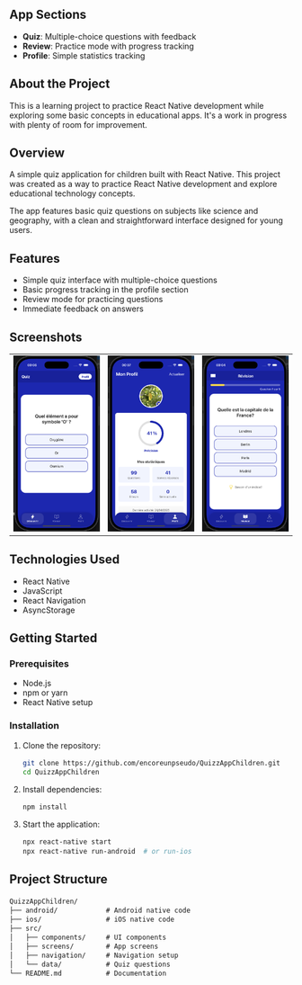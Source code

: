 ## App Sections

- **Quiz**: Multiple-choice questions with feedback
- **Review**: Practice mode with progress tracking
- **Profile**: Simple statistics tracking

## About the Project

This is a learning project to practice React Native development while exploring some basic concepts in educational apps. It's a work in progress with plenty of room for improvement.


## Overview

A simple quiz application for children built with React Native. This project was created as a way to practice React Native development and explore educational technology concepts.

The app features basic quiz questions on subjects like science and geography, with a clean and straightforward interface designed for young users.

## Features

- Simple quiz interface with multiple-choice questions
- Basic progress tracking in the profile section
- Review mode for practicing questions
- Immediate feedback on answers

## Screenshots

<div align="center">
  <table>
    <tr>
      <td><img src="images/exquestion.png" alt="Quiz Screen" width="200"></td>
      <td><img src="images/exprofil.png" alt="Profile Screen" width="200"></td>
      <td><img src="images/exrevision.png" alt="Review Screen" width="200"></td>
    </tr>
  </table>
</div>

## Technologies Used

- React Native
- JavaScript
- React Navigation
- AsyncStorage

## Getting Started

### Prerequisites

- Node.js
- npm or yarn
- React Native setup

### Installation

1. Clone the repository:
   ```bash
   git clone https://github.com/encoreunpseudo/QuizzAppChildren.git
   cd QuizzAppChildren
   ```

2. Install dependencies:
   ```bash
   npm install
   ```

3. Start the application:
   ```bash
   npx react-native start
   npx react-native run-android  # or run-ios
   ```

## Project Structure

```
QuizzAppChildren/
├── android/            # Android native code
├── ios/                # iOS native code
├── src/
│   ├── components/     # UI components
│   ├── screens/        # App screens
│   ├── navigation/     # Navigation setup
│   └── data/           # Quiz questions
└── README.md           # Documentation
```
